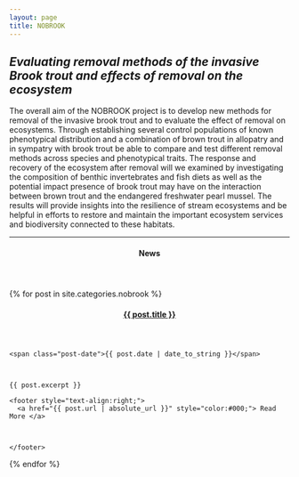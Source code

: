 ```yaml
---
layout: page
title: NOBROOK
---
```

## *Evaluating removal methods of the invasive Brook trout and effects of removal on the ecosystem*

The overall aim of the NOBROOK project is to develop new methods for removal of the invasive brook trout and to evaluate the effect of removal on ecosystems. Through establishing several control populations of known phenotypical distribution and a combination of brown trout in allopatry and in sympatry with brook trout be able to compare and test different removal methods across species and phenotypical traits. The response and recovery of the ecosystem after removal will we examined by investigating the composition of benthic invertebrates and fish diets as well as the potential impact presence of brook trout may have on the interaction between brown trout and the endangered freshwater pearl mussel. The results will provide insights into the resilience of stream ecosystems and be helpful in efforts to restore and maintain the important ecosystem services and biodiversity connected to these habitats.


---

<aside class="posts">
  <header>
    <h4>News</h4>
  </header>

  {% for post in site.categories.nobrook %}
  <section class="post">
    <header>
      <h4 class="post-title">
        <a href="{{ post.url | absolute_url }}">
          {{ post.title }}
        </a>
      </h4>
    </header>

    <span class="post-date">{{ post.date | date_to_string }}</span>



    {{ post.excerpt }}

    <footer style="text-align:right;">
      <a href="{{ post.url | absolute_url }}" style="color:#000;"> Read More </a>

     

    </footer>
  </section>
  {% endfor %}
</aside>

